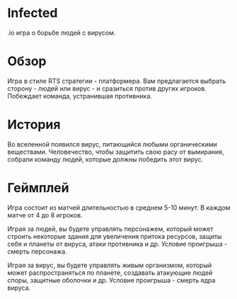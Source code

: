 # Infected
.io игра о борьбе людей с вирусом.

# Обзор
Игра в стиле RTS стратегии - платформера. Вам предлагается выбрать сторону - людей или вирус - и сразиться против других игроков. Побеждает команда, устранившая противника.

# История
Во вселенной появился вирус, питающийся любыми органическими веществами. Человечество, чтобы защитить свою расу от вымирания, собрали команду людей, которые должны победить этот вирус.

# Геймплей
Игра состоит из матчей длительностью в среднем 5-10 минут. В каждом матче от 4 до 8 игроков. 

Играя за людей, вы будете управлять персонажем, который может строить некоторые здания для увеличения притока ресурсов, защиты себя и планеты от вируса, атаки противника и др. Условие проигрыша - смерть персонажа.

Играя за вирус, вы будете управлять живым организмом, который может распространяться по планете, создавать атакующие людей споры, защитные оболочки и др. Условие проигрыша - смерть ядра вируса.
